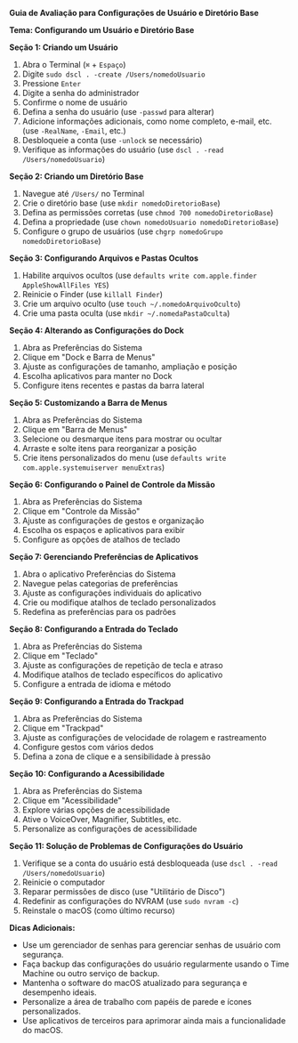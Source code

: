 **Guia de Avaliação para Configurações de Usuário e Diretório Base**

**Tema: Configurando um Usuário e Diretório Base**

**Seção 1: Criando um Usuário**

1. Abra o Terminal (`⌘` + `Espaço`)
2. Digite `sudo dscl . -create /Users/nomedoUsuario`
3. Pressione `Enter`
4. Digite a senha do administrador
5. Confirme o nome de usuário
6. Defina a senha do usuário (use `-passwd` para alterar)
7. Adicione informações adicionais, como nome completo, e-mail, etc. (use `-RealName`, `-Email`, etc.)
8. Desbloqueie a conta (use `-unlock` se necessário)
9. Verifique as informações do usuário (use `dscl . -read /Users/nomedoUsuario`)

**Seção 2: Criando um Diretório Base**

1. Navegue até `/Users/` no Terminal
2. Crie o diretório base (use `mkdir nomedoDiretorioBase`)
3. Defina as permissões corretas (use `chmod 700 nomedoDiretorioBase`)
4. Defina a propriedade (use `chown nomedoUsuario nomedoDiretorioBase`)
5. Configure o grupo de usuários (use `chgrp nomedoGrupo nomedoDiretorioBase`)

**Seção 3: Configurando Arquivos e Pastas Ocultos**

1. Habilite arquivos ocultos (use `defaults write com.apple.finder AppleShowAllFiles YES`)
2. Reinicie o Finder (use `killall Finder`)
3. Crie um arquivo oculto (use `touch ~/.nomedoArquivoOculto`)
4. Crie uma pasta oculta (use `mkdir ~/.nomedaPastaOculta`)

**Seção 4: Alterando as Configurações do Dock**

1. Abra as Preferências do Sistema
2. Clique em "Dock e Barra de Menus"
3. Ajuste as configurações de tamanho, ampliação e posição
4. Escolha aplicativos para manter no Dock
5. Configure itens recentes e pastas da barra lateral

**Seção 5: Customizando a Barra de Menus**

1. Abra as Preferências do Sistema
2. Clique em "Barra de Menus"
3. Selecione ou desmarque itens para mostrar ou ocultar
4. Arraste e solte itens para reorganizar a posição
5. Crie itens personalizados do menu (use `defaults write com.apple.systemuiserver menuExtras`)

**Seção 6: Configurando o Painel de Controle da Missão**

1. Abra as Preferências do Sistema
2. Clique em "Controle da Missão"
3. Ajuste as configurações de gestos e organização
4. Escolha os espaços e aplicativos para exibir
5. Configure as opções de atalhos de teclado

**Seção 7: Gerenciando Preferências de Aplicativos**

1. Abra o aplicativo Preferências do Sistema
2. Navegue pelas categorias de preferências
3. Ajuste as configurações individuais do aplicativo
4. Crie ou modifique atalhos de teclado personalizados
5. Redefina as preferências para os padrões

**Seção 8: Configurando a Entrada do Teclado**

1. Abra as Preferências do Sistema
2. Clique em "Teclado"
3. Ajuste as configurações de repetição de tecla e atraso
4. Modifique atalhos de teclado específicos do aplicativo
5. Configure a entrada de idioma e método

**Seção 9: Configurando a Entrada do Trackpad**

1. Abra as Preferências do Sistema
2. Clique em "Trackpad"
3. Ajuste as configurações de velocidade de rolagem e rastreamento
4. Configure gestos com vários dedos
5. Defina a zona de clique e a sensibilidade à pressão

**Seção 10: Configurando a Acessibilidade**

1. Abra as Preferências do Sistema
2. Clique em "Acessibilidade"
3. Explore várias opções de acessibilidade
4. Ative o VoiceOver, Magnifier, Subtitles, etc.
5. Personalize as configurações de acessibilidade

**Seção 11: Solução de Problemas de Configurações do Usuário**

1. Verifique se a conta do usuário está desbloqueada (use `dscl . -read /Users/nomedoUsuario`)
2. Reinicie o computador
3. Reparar permissões de disco (use "Utilitário de Disco")
4. Redefinir as configurações do NVRAM (use `sudo nvram -c`)
5. Reinstale o macOS (como último recurso)

**Dicas Adicionais:**

* Use um gerenciador de senhas para gerenciar senhas de usuário com segurança.
* Faça backup das configurações do usuário regularmente usando o Time Machine ou outro serviço de backup.
* Mantenha o software do macOS atualizado para segurança e desempenho ideais.
* Personalize a área de trabalho com papéis de parede e ícones personalizados.
* Use aplicativos de terceiros para aprimorar ainda mais a funcionalidade do macOS.